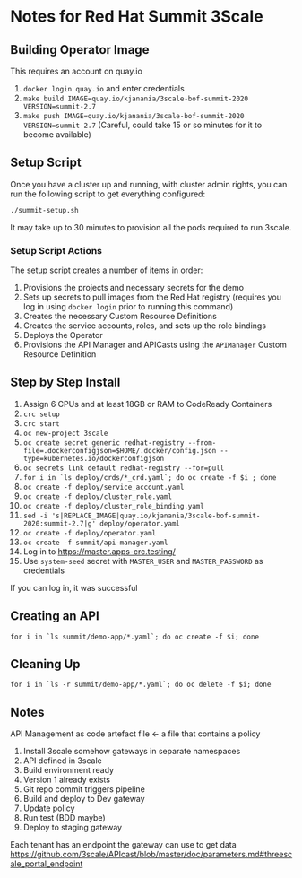 # Notes for Red Hat Summit 3Scale

## Building Operator Image
This requires an account on quay.io
1. `docker login quay.io` and enter credentials
2. `make build IMAGE=quay.io/kjanania/3scale-bof-summit-2020 VERSION=summit-2.7`
3. `make push IMAGE=quay.io/kjanania/3scale-bof-summit-2020 VERSION=summit-2.7`
   (Careful, could take 15 or so minutes for it to become available)

## Setup Script
Once you have a cluster up and running, with cluster admin rights, you can run the following script to get
everything configured:

```bash
./summit-setup.sh
```

It may take up to 30 minutes to provision all the pods required to run 3scale.

### Setup Script Actions
The setup script creates a number of items in order:

1. Provisions the projects and necessary secrets for the demo
2. Sets up secrets to pull images from the Red Hat registry (requires you log in using `docker login` prior
to running this command)
3. Creates the necessary Custom Resource Definitions
4. Creates the service accounts, roles, and sets up the role bindings
5. Deploys the Operator
6. Provisions the API Manager and APICasts using the `APIManager` Custom Resource Definition

## Step by Step Install
1. Assign 6 CPUs and at least 18GB or RAM to CodeReady Containers
2. `crc setup`
3. `crc start`
4. `oc new-project 3scale`
4. `oc create secret generic redhat-registry --from-file=.dockerconfigjson=$HOME/.docker/config.json --type=kubernetes.io/dockerconfigjson`
5. `oc secrets link default redhat-registry --for=pull`
6. ```for i in `ls deploy/crds/*_crd.yaml`; do oc create -f $i ; done```
7. `oc create -f deploy/service_account.yaml`
8. `oc create -f deploy/cluster_role.yaml`
9. `oc create -f deploy/cluster_role_binding.yaml`
10. `sed -i 's|REPLACE_IMAGE|quay.io/kjanania/3scale-bof-summit-2020:summit-2.7|g' deploy/operator.yaml`
11. `oc create -f deploy/operator.yaml`
12. `oc create -f summit/api-manager.yaml`
13. Log in to https://master.apps-crc.testing/
14. Use `system-seed` secret with `MASTER_USER` and `MASTER_PASSWORD` as credentials

If you can log in, it was successful

## Creating an API
```for i in `ls summit/demo-app/*.yaml`; do oc create -f $i; done```


## Cleaning Up
```for i in `ls -r summit/demo-app/*.yaml`; do oc delete -f $i; done```


## Notes
API Management as code
artefact file <- a file that contains a policy

1. Install 3scale somehow gateways in separate namespaces
2. API defined in 3scale
3. Build environment ready
4. Version 1 already exists
5. Git repo commit triggers pipeline
6. Build and deploy to Dev gateway
7. Update policy
8. Run test (BDD maybe)
9. Deploy to staging gateway

Each tenant has an endpoint the gateway can use to get data
https://github.com/3scale/APIcast/blob/master/doc/parameters.md#threescale_portal_endpoint